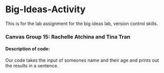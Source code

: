 # Big-Ideas-Activity
This is for the lab assignment for the big ideas lab, version control skills.
### Canvas Group 15: Rachelle Atchina and Tina Tran
#### Description of code:
Our code takes the input of someones name and their age and prints out the results in a sentence. 